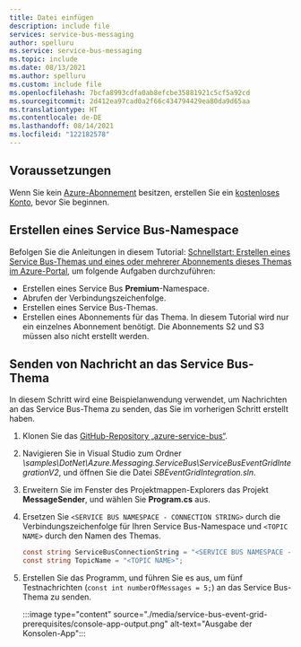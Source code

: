 ```yaml
---
title: Datei einfügen
description: include file
services: service-bus-messaging
author: spelluru
ms.service: service-bus-messaging
ms.topic: include
ms.date: 08/13/2021
ms.author: spelluru
ms.custom: include file
ms.openlocfilehash: 7bcfa8993cdfa0ab8efcbe35881921c5cf5a92cd
ms.sourcegitcommit: 2d412ea97cad0a2f66c434794429ea80da9d65aa
ms.translationtype: HT
ms.contentlocale: de-DE
ms.lasthandoff: 08/14/2021
ms.locfileid: "122182578"
---
```

## <a name="prerequisites"></a>Voraussetzungen
Wenn Sie kein [Azure-Abonnement](../../guides/developer/azure-developer-guide.md#understanding-accounts-subscriptions-and-billing) besitzen, erstellen Sie ein [kostenloses Konto](https://azure.microsoft.com/free/?ref=microsoft.com&utm_source=microsoft.com&utm_medium=docs&utm_campaign=visualstudio), bevor Sie beginnen.

## <a name="create-a-service-bus-namespace"></a>Erstellen eines Service Bus-Namespace
Befolgen Sie die Anleitungen in diesem Tutorial: [Schnellstart: Erstellen eines Service Bus-Themas und eines oder mehrerer Abonnements dieses Themas im Azure-Portal](../service-bus-quickstart-topics-subscriptions-portal.md), um folgende Aufgaben durchzuführen:

- Erstellen eines Service Bus **Premium**-Namespace. 
- Abrufen der Verbindungszeichenfolge. 
- Erstellen eines Service Bus-Themas.
- Erstellen eines Abonnements für das Thema. In diesem Tutorial wird nur ein einzelnes Abonnement benötigt. Die Abonnements S2 und S3 müssen also nicht erstellt werden. 

## <a name="send-messages-to-the-service-bus-topic"></a>Senden von Nachricht an das Service Bus-Thema
In diesem Schritt wird eine Beispielanwendung verwendet, um Nachrichten an das Service Bus-Thema zu senden, das Sie im vorherigen Schritt erstellt haben. 

1. Klonen Sie das [GitHub-Repository „azure-service-bus“](https://github.com/Azure/azure-service-bus/).
2. Navigieren Sie in Visual Studio zum Ordner *\samples\DotNet\Azure.Messaging.ServiceBus\ServiceBusEventGridIntegrationV2*, und öffnen Sie die Datei *SBEventGridIntegration.sln*.
3. Erweitern Sie im Fenster des Projektmappen-Explorers das Projekt **MessageSender**, und wählen Sie **Program.cs** aus.
4. Ersetzen Sie `<SERVICE BUS NAMESPACE - CONNECTION STRING>` durch die Verbindungszeichenfolge für Ihren Service Bus-Namespace und `<TOPIC NAME>` durch den Namen des Themas. 

    ```csharp
    const string ServiceBusConnectionString = "<SERVICE BUS NAMESPACE - CONNECTION STRING>";
    const string TopicName = "<TOPIC NAME>";
    ```
5. Erstellen Sie das Programm, und führen Sie es aus, um fünf Testnachrichten (`const int numberOfMessages = 5;`) an das Service Bus-Thema zu senden. 

    :::image type="content" source="./media/service-bus-event-grid-prerequisites/console-app-output.png" alt-text="Ausgabe der Konsolen-App":::
